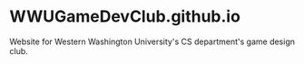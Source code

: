WWUGameDevClub.github.io
========================

Website for Western Washington University's CS department's game design club.
